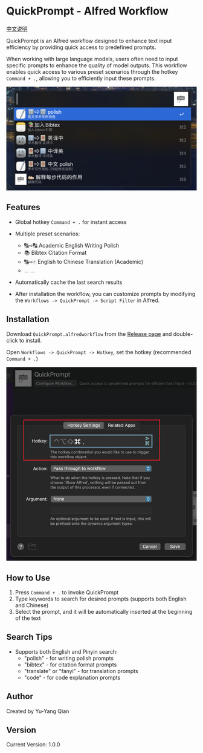 # QuickPrompt - Alfred Workflow

[中文说明](readme_zh.md)

QuickPrompt is an Alfred workflow designed to enhance text input efficiency by providing quick access to predefined prompts.

When working with large language models, users often need to input specific prompts to enhance the quality of model outputs. This workflow enables quick access to various preset scenarios through the hotkey `Command + .`, allowing you to efficiently input these prompts.

![Example](figs/example.png)

## Features

-   Global hotkey `Command + .` for instant access
-   Multiple preset scenarios:

    -   🔠⇨🔠 Academic English Writing Polish
    -   📚 Bibtex Citation Format
    -   🔠⇨🀄️ English to Chinese Translation (Academic)
    -   ... ...

-   Automatically cache the last search results

-   After installation the workflow, you can customize prompts by modifying the `Workflows -> QuickPrompt -> Script Filter` in Alfred.

## Installation

Download `QuickPrompt.alfredworkflow` from the [Release page](https://github.com/ZinYY/QuickPrompt_AlfredWorkflow/releases) and double-click to install.

Open `Workflows -> QuickPrompt -> Hotkey`, set the hotkey (recommended `Command + .`)

![Set Hotkey](figs/set_hotkey.png)

## How to Use

1. Press `Command + .` to invoke QuickPrompt
2. Type keywords to search for desired prompts (supports both English and Chinese)
3. Select the prompt, and it will be automatically inserted at the beginning of the text

## Search Tips

-   Supports both English and Pinyin search:
    -   "polish" - for writing polish prompts
    -   "bibtex" - for citation format prompts
    -   "translate" or "fanyi" - for translation prompts
    -   "code" - for code explanation prompts

## Author

Created by Yu-Yang Qian

## Version

Current Version: 1.0.0
